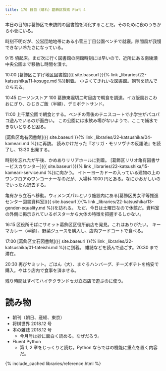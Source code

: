 ```yaml
---
title: 170 日目（晴れ）葛飾区探索 Part 4
---
```


本日の目的は葛飾区で未訪問の図書館を消化することだ。そのために夜のうちから小菅にいる。

時刻不明だが、公営団地地帯にある小菅三丁目公園ベンチで就寝。隙間風が我慢できない冷たさになっている。

9:15 頃起床。まだ次に行く図書館の開館時刻には早いので、近所にある南綾瀬中央公園まで移動し時間を潰す。

10:00 [葛飾区こすげ地区図書館]({{ site.baseurl }}{% link _libraries/22-katsushika/11-kosuge.md %})到着。
小さくてきれいな図書館。朝刊を読んで立ち去る。

10:45 ローソンストア 100 葛飾東堀切二町目店で朝食を調達。イカ飯風おこわおにぎり、ひじきご飯（半額）、デミポテトサンド。

11:00 上千葉公園で朝食とする。ベンチの背後のテニスコートで小学生がパコパコ遊んでいるのが面白い。
この公園には水飲み場がないようで、ここで補水できないとなると困る。

[葛飾区亀有図書館]({{ site.baseurl }}{% link _libraries/22-katsushika/04-kameari.md %})に再訪。
読みかけだった『オリガ・モリソヴナの反語法』を読了し、13:30 出発する。

時刻を忘れたが午後、かめありリリアホールに到着。
[葛飾区リリオ亀有図書サービスカウンター]({{ site.baseurl }}{% link _libraries/22-katsushika/15-kameari-service.md %})に向かう。
イトーヨーカドーの入っている建物の上のワンフロアのワンコーナーなのだが、入場料 1000 円とある。なにかおかしいのでいったん退去する。

亀有から立石へ移動。ウィメンズパルという施設内にある[葛飾区男女平等推進センター図書資料室]({{ site.baseurl }}{% link _libraries/22-katsushika/13-gender-equality.md %})を訪れる。
ただ、今日は土曜日なので休館だ。資料室の外側に掲示されているポスターから大体の特徴を把握するしかない。

16:15 区役所そばにサミット葛飾区区役所前店を発見。これはありがたい。
キーマカレー（半額）、野菜ジュースを購入し、店内フードコートで食べる。

17:00 [葛飾区立石図書館]({{ site.baseurl }}{% link _libraries/22-katsushika/01-tateishi.md %})に到着。
雑誌などを読んで過ごす。20:30 まで滞在。

20:30 再びサミット。ごはん（大）、まぐろハンバーグ、チーズポテトを格安で購入。やはり店内で食事を済ませる。

残り時間はすべてハイテクランドセガ立石店で遊ぶのに使う。

# 読み物

* 朝刊（朝日、産経、東京）
* 将棋世界 2018.12 号
* 本の雑誌 2018.12 号
  * 今月号は妙に面白く読める。なぜだろう。
* Fluent Python
  * 第 1, 2 章をじっくりと読む。Python ならではの機能に重点を置く内容だ。

{% include_cached libraries/reference.html %}
